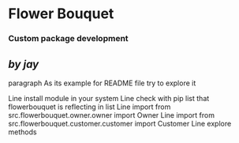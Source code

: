 # Flower Bouquet 
### Custom package development 
## _by jay_

paragraph As its example for README file try to explore it

Line install module in your system
Line check with pip list that flowerbouquet is reflecting in list
Line import from src.flowerbouquet.owner.owner import Owner
Line import from src.flowerbouquet.customer.customer import Customer
Line explore methods
